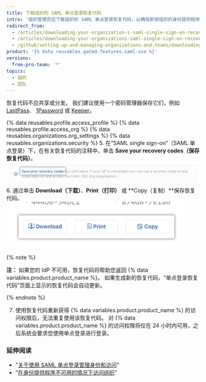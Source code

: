 ```yaml
---
title: 下载组织的 SAML 单点登录恢复代码
intro: '组织管理员应下载组织的 SAML 单点登录恢复代码，以确保即使组织的身份提供程序不可用，也可以访问 {% data variables.product.product_name %}。'
redirect_from:
  - /articles/downloading-your-organization-s-saml-single-sign-on-recovery-codes
  - /articles/downloading-your-organizations-saml-single-sign-on-recovery-codes
  - /github/setting-up-and-managing-organizations-and-teams/downloading-your-organizations-saml-single-sign-on-recovery-codes
product: '{% data reusables.gated-features.saml-sso %}'
versions:
  free-pro-team: '*'
topics:
  - 组织
  - 团队
---
```

恢复代码不应共享或分发。 我们建议使用一个密码管理器保存它们，例如 [LastPass](https://lastpass.com/)、 [1Password](https://1password.com/) 或 [Keeper](https://keepersecurity.com/)。

{% data reusables.profile.access_profile %}
{% data reusables.profile.access_org %}
{% data reusables.organizations.org_settings %}
{% data reusables.organizations.security %}
5. 在“SAML single sign-on”（SAML 单点登录）下，在有关恢复代码的注释中，单击 **Save your recovery codes（保存恢复代码）**。 ![查看和保存恢复代码的链接](/assets/images/help/saml/saml_recovery_codes.png)
6. 通过单击 **Download（下载）**、**Print（打印）** 或 **Copy（复制）**保存恢复代码。 ![下载、打印或复制恢复代码的按钮](/assets/images/help/saml/saml_recovery_code_options.png)

  {% note %}

  **注：** 如果您的 IdP 不可用，恢复代码将帮助您返回 {% data variables.product.product_name %}。 如果生成新的恢复代码，“单点登录恢复代码”页面上显示的恢复代码会自动更新。

  {% endnote %}

7. 使用恢复代码重新获得 {% data variables.product.product_name %} 的访问权限后，无法重复使用该恢复代码。 对 {% data variables.product.product_name %} 的访问权限将仅在 24 小时内可用，之后系统会要求您使用单点登录进行登录。

### 延伸阅读

- "[关于使用 SAML 单点登录管理身份和访问](/articles/about-identity-and-access-management-with-saml-single-sign-on)"
- “[在身份提供程序不可用的情况下访问组织](/articles/accessing-your-organization-if-your-identity-provider-is-unavailable)”

